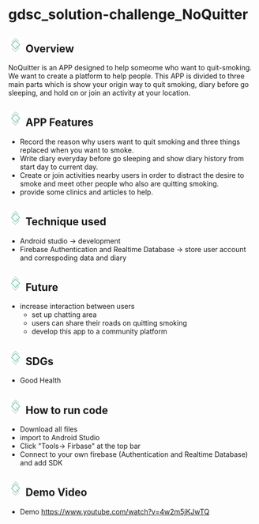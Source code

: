 # gdsc_solution-challenge_NoQuitter
## <img src="app/src/main/res/drawable/logo.png" width="30"> Overview
NoQuitter is an APP designed to help someome who want to quit-smoking. We want to create a platform to help people. This APP is divided to three main parts which is show your origin way to quit smoking, diary before go sleeping, and hold on or join an activity at your location.

## <img src="app/src/main/res/drawable/logo.png" width="30" > APP Features
- Record the reason why users want to quit smoking and three things replaced when you want to smoke.
- Write diary everyday before go sleeping and show diary history from start day to current day.
- Create or join activities nearby users in order to distract the desire to smoke and meet other people who also are quitting smoking.
- provide some clinics and articles to help.

## <img src="app/src/main/res/drawable/logo.png" width="30" > Technique used
- Android studio -> development
- Firebase Authentication and Realtime Database -> store user account and correspoding data and diary

## <img src="app/src/main/res/drawable/logo.png" width="30" > Future 
- increase interaction between users
  - set up chatting area
  - users can share their roads on quitting smoking
  - develop this app to a community platform
  
## <img src="app/src/main/res/drawable/logo.png" width="30" > SDGs
- Good Health

## <img src="app/src/main/res/drawable/logo.png" width="30" > How to run code
- Download all files
- import to Android Studio
- Click "Tools-> Firbase" at the top bar 
- Connect to your own firebase (Authentication and Realtime Database) and add SDK

## <img src="app/src/main/res/drawable/logo.png" width="30" > Demo Video
- Demo https://www.youtube.com/watch?v=4w2m5jKJwTQ

